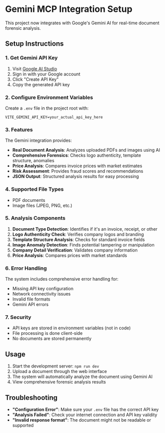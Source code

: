 # Gemini MCP Integration Setup

This project now integrates with Google's Gemini AI for real-time document forensic analysis.

## Setup Instructions

### 1. Get Gemini API Key

1. Visit [Google AI Studio](https://makersuite.google.com/app/apikey)
2. Sign in with your Google account
3. Click "Create API Key"
4. Copy the generated API key

### 2. Configure Environment Variables

Create a `.env` file in the project root with:

```env
VITE_GEMINI_API_KEY=your_actual_api_key_here
```

### 3. Features

The Gemini integration provides:

- **Real Document Analysis**: Analyzes uploaded PDFs and images using AI
- **Comprehensive Forensics**: Checks logo authenticity, template structure, anomalies
- **Price Analysis**: Compares invoice prices with market estimates
- **Risk Assessment**: Provides fraud scores and recommendations
- **JSON Output**: Structured analysis results for easy processing

### 4. Supported File Types

- PDF documents
- Image files (JPEG, PNG, etc.)

### 5. Analysis Components

1. **Document Type Detection**: Identifies if it's an invoice, receipt, or other
2. **Logo Authenticity Check**: Verifies company logos and branding
3. **Template Structure Analysis**: Checks for standard invoice fields
4. **Image Anomaly Detection**: Finds potential tampering or manipulation
5. **Company Detail Verification**: Validates company information
6. **Price Analysis**: Compares prices with market standards

### 6. Error Handling

The system includes comprehensive error handling for:
- Missing API key configuration
- Network connectivity issues
- Invalid file formats
- Gemini API errors

### 7. Security

- API keys are stored in environment variables (not in code)
- File processing is done client-side
- No documents are stored permanently

## Usage

1. Start the development server: `npm run dev`
2. Upload a document through the web interface
3. The system will automatically analyze the document using Gemini AI
4. View comprehensive forensic analysis results

## Troubleshooting

- **"Configuration Error"**: Make sure your `.env` file has the correct API key
- **"Analysis Failed"**: Check your internet connection and API key validity
- **"Invalid response format"**: The document might not be readable or supported 